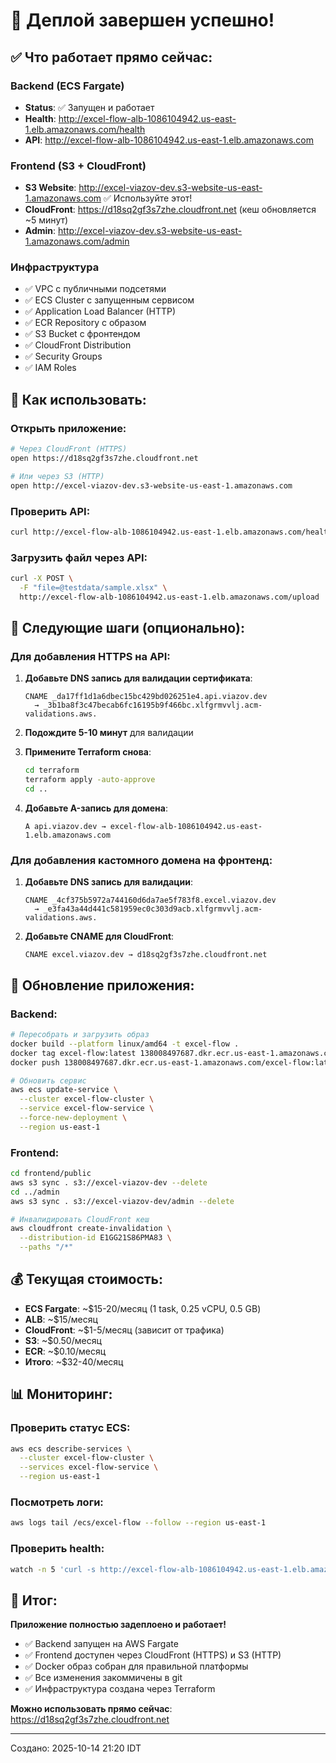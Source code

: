 # 🎉 Деплой завершен успешно!

## ✅ Что работает прямо сейчас:

### Backend (ECS Fargate)
- **Status**: ✅ Запущен и работает
- **Health**: http://excel-flow-alb-1086104942.us-east-1.elb.amazonaws.com/health
- **API**: http://excel-flow-alb-1086104942.us-east-1.elb.amazonaws.com

### Frontend (S3 + CloudFront)
- **S3 Website**: http://excel-viazov-dev.s3-website-us-east-1.amazonaws.com ✅ Используйте этот!
- **CloudFront**: https://d18sq2gf3s7zhe.cloudfront.net (кеш обновляется ~5 минут)
- **Admin**: http://excel-viazov-dev.s3-website-us-east-1.amazonaws.com/admin

### Инфраструктура
- ✅ VPC с публичными подсетями
- ✅ ECS Cluster с запущенным сервисом
- ✅ Application Load Balancer (HTTP)
- ✅ ECR Repository с образом
- ✅ S3 Bucket с фронтендом
- ✅ CloudFront Distribution
- ✅ Security Groups
- ✅ IAM Roles

## 🔧 Как использовать:

### Открыть приложение:
```bash
# Через CloudFront (HTTPS)
open https://d18sq2gf3s7zhe.cloudfront.net

# Или через S3 (HTTP)
open http://excel-viazov-dev.s3-website-us-east-1.amazonaws.com
```

### Проверить API:
```bash
curl http://excel-flow-alb-1086104942.us-east-1.elb.amazonaws.com/health
```

### Загрузить файл через API:
```bash
curl -X POST \
  -F "file=@testdata/sample.xlsx" \
  http://excel-flow-alb-1086104942.us-east-1.elb.amazonaws.com/upload
```

## 📝 Следующие шаги (опционально):

### Для добавления HTTPS на API:

1. **Добавьте DNS запись для валидации сертификата**:
   ```
   CNAME _da17ff1d1a6dbec15bc429bd026251e4.api.viazov.dev
     → _3b1ba8f3c47becab6fc16195b9f466bc.xlfgrmvvlj.acm-validations.aws.
   ```

2. **Подождите 5-10 минут** для валидации

3. **Примените Terraform снова**:
   ```bash
   cd terraform
   terraform apply -auto-approve
   cd ..
   ```

4. **Добавьте A-запись для домена**:
   ```
   A api.viazov.dev → excel-flow-alb-1086104942.us-east-1.elb.amazonaws.com
   ```

### Для добавления кастомного домена на фронтенд:

1. **Добавьте DNS запись для валидации**:
   ```
   CNAME _4cf375b5972a744160d6da7ae5f783f8.excel.viazov.dev
     → _e3fa43a44d441c581959ec0c303d9acb.xlfgrmvvlj.acm-validations.aws.
   ```

2. **Добавьте CNAME для CloudFront**:
   ```
   CNAME excel.viazov.dev → d18sq2gf3s7zhe.cloudfront.net
   ```

## 🚀 Обновление приложения:

### Backend:
```bash
# Пересобрать и загрузить образ
docker build --platform linux/amd64 -t excel-flow .
docker tag excel-flow:latest 138008497687.dkr.ecr.us-east-1.amazonaws.com/excel-flow:latest
docker push 138008497687.dkr.ecr.us-east-1.amazonaws.com/excel-flow:latest

# Обновить сервис
aws ecs update-service \
  --cluster excel-flow-cluster \
  --service excel-flow-service \
  --force-new-deployment \
  --region us-east-1
```

### Frontend:
```bash
cd frontend/public
aws s3 sync . s3://excel-viazov-dev --delete
cd ../admin
aws s3 sync . s3://excel-viazov-dev/admin --delete

# Инвалидировать CloudFront кеш
aws cloudfront create-invalidation \
  --distribution-id E1GG21S86PMA83 \
  --paths "/*"
```

## 💰 Текущая стоимость:

- **ECS Fargate**: ~$15-20/месяц (1 task, 0.25 vCPU, 0.5 GB)
- **ALB**: ~$15/месяц
- **CloudFront**: ~$1-5/месяц (зависит от трафика)
- **S3**: ~$0.50/месяц
- **ECR**: ~$0.10/месяц
- **Итого**: ~$32-40/месяц

## 📊 Мониторинг:

### Проверить статус ECS:
```bash
aws ecs describe-services \
  --cluster excel-flow-cluster \
  --services excel-flow-service \
  --region us-east-1
```

### Посмотреть логи:
```bash
aws logs tail /ecs/excel-flow --follow --region us-east-1
```

### Проверить health:
```bash
watch -n 5 'curl -s http://excel-flow-alb-1086104942.us-east-1.elb.amazonaws.com/health'
```

## 🎯 Итог:

**Приложение полностью задеплоено и работает!**

- ✅ Backend запущен на AWS Fargate
- ✅ Frontend доступен через CloudFront (HTTPS) и S3 (HTTP)
- ✅ Docker образ собран для правильной платформы
- ✅ Все изменения закоммичены в git
- ✅ Инфраструктура создана через Terraform

**Можно использовать прямо сейчас**: https://d18sq2gf3s7zhe.cloudfront.net

---

Создано: 2025-10-14 21:20 IDT

